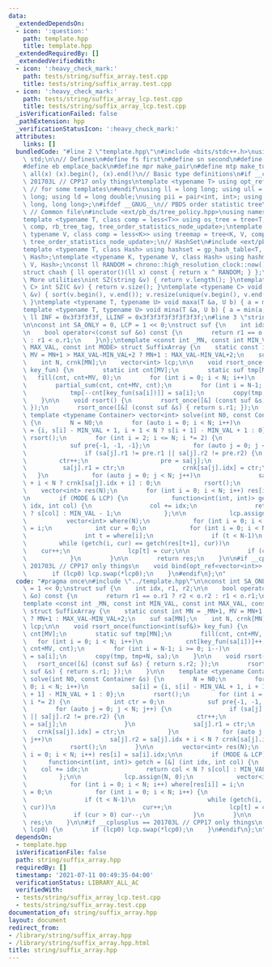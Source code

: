 ```yaml
---
data:
  _extendedDependsOn:
  - icon: ':question:'
    path: template.hpp
    title: template.hpp
  _extendedRequiredBy: []
  _extendedVerifiedWith:
  - icon: ':heavy_check_mark:'
    path: tests/string/suffix_array.test.cpp
    title: tests/string/suffix_array.test.cpp
  - icon: ':heavy_check_mark:'
    path: tests/string/suffix_array_lcp.test.cpp
    title: tests/string/suffix_array_lcp.test.cpp
  _isVerificationFailed: false
  _pathExtension: hpp
  _verificationStatusIcon: ':heavy_check_mark:'
  attributes:
    links: []
  bundledCode: "#line 2 \"template.hpp\"\n#include <bits/stdc++.h>\nusing namespace\
    \ std;\n\n// Defines\n#define fs first\n#define sn second\n#define pb push_back\n\
    #define eb emplace_back\n#define mpr make_pair\n#define mtp make_tuple\n#define\
    \ all(x) (x).begin(), (x).end()\n// Basic type definitions\n#if __cplusplus ==\
    \ 201703L // CPP17 only things\ntemplate <typename T> using opt_ref = optional<reference_wrapper<T>>;\
    \ // for some templates\n#endif\nusing ll = long long; using ull = unsigned long\
    \ long; using ld = long double;\nusing pii = pair<int, int>; using pll = pair<long\
    \ long, long long>;\n#ifdef __GNUG__\n// PBDS order statistic tree\n#include <ext/pb_ds/assoc_container.hpp>\
    \ // Common file\n#include <ext/pb_ds/tree_policy.hpp>\nusing namespace __gnu_pbds;\n\
    template <typename T, class comp = less<T>> using os_tree = tree<T, null_type,\
    \ comp, rb_tree_tag, tree_order_statistics_node_update>;\ntemplate <typename K,\
    \ typename V, class comp = less<K>> using treemap = tree<K, V, comp, rb_tree_tag,\
    \ tree_order_statistics_node_update>;\n// HashSet\n#include <ext/pb_ds/assoc_container.hpp>\n\
    template <typename T, class Hash> using hashset = gp_hash_table<T, null_type,\
    \ Hash>;\ntemplate <typename K, typename V, class Hash> using hashmap = gp_hash_table<K,\
    \ V, Hash>;\nconst ll RANDOM = chrono::high_resolution_clock::now().time_since_epoch().count();\n\
    struct chash { ll operator()(ll x) const { return x ^ RANDOM; } };\n#endif\n//\
    \ More utilities\nint SZ(string &v) { return v.length(); }\ntemplate <typename\
    \ C> int SZ(C &v) { return v.size(); }\ntemplate <typename C> void UNIQUE(vector<C>\
    \ &v) { sort(v.begin(), v.end()); v.resize(unique(v.begin(), v.end()) - v.begin());\
    \ }\ntemplate <typename T, typename U> void maxa(T &a, U b) { a = max(a, b); }\n\
    template <typename T, typename U> void mina(T &a, U b) { a = min(a, b); }\nconst\
    \ ll INF = 0x3f3f3f3f, LLINF = 0x3f3f3f3f3f3f3f3f;\n#line 3 \"string/suffix_array.hpp\"\
    \n\nconst int SA_ONLY = 0, LCP = 1 << 0;\nstruct suf {\n    int idx, r1, r2;\n\
    \n    bool operator<(const suf &o) const {\n        return r1 == o.r1 ? r2 < o.r2\
    \ : r1 < o.r1;\n    }\n};\ntemplate <const int _MN, const int MIN_VAL, const int\
    \ MAX_VAL, const int MODE> struct SuffixArray {\n    static const int MN = _MN+1,\
    \ MV = MN+1 > MAX_VAL-MIN_VAL+2 ? MN+1 : MAX_VAL-MIN_VAL+2;\n    suf sa[MN];\n\
    \    int N, crnk[MN];\n    vector<int> lcp;\n\n    void rsort_once(function<int(suf&)>\
    \ key_fun) {\n        static int cnt[MV];\n        static suf tmp[MN];\n     \
    \   fill(cnt, cnt+MV, 0);\n        for (int i = 0; i < N; i++)\n            cnt[key_fun(sa[i])]++;\n\
    \        partial_sum(cnt, cnt+MV, cnt);\n        for (int i = N-1; i >= 0; i--)\n\
    \            tmp[--cnt[key_fun(sa[i])]] = sa[i];\n        copy(tmp, tmp+N, sa);\n\
    \    }\n\n    void rsort() {\n        rsort_once([&] (const suf &s) { return s.r2;\
    \ });\n        rsort_once([&] (const suf &s) { return s.r1; });\n    }\n\n   \
    \ template <typename Container> vector<int> solve(int N0, const Container &s)\
    \ {\n        N = N0;\n        for (auto i = 0; i < N; i++)\n            sa[i]\
    \ = {i, s[i] - MIN_VAL + 1, i + 1 < N ? s[i + 1] - MIN_VAL + 1 : 0};\n       \
    \ rsort();\n        for (int i = 2; i <= N; i *= 2) {\n            int ctr = 0;\n\
    \            suf pre{-1, -1, -1};\n            for (auto j = 0; j < N; j++) {\n\
    \                if (sa[j].r1 != pre.r1 || sa[j].r2 != pre.r2) {\n           \
    \         ctr++;\n                    pre = sa[j];\n                }\n      \
    \          sa[j].r1 = ctr;\n                crnk[sa[j].idx] = ctr;\n         \
    \   }\n            for (auto j = 0; j < N; j++)\n                sa[j].r2 = sa[j].idx\
    \ + i < N ? crnk[sa[j].idx + i] : 0;\n            rsort();\n        }\n\n    \
    \    vector<int> res(N);\n        for (int i = 0; i < N; i++) res[i] = sa[i].idx;\n\
    \n        if (MODE & LCP) {\n            function<int(int, int)> getch = [&] (int\
    \ idx, int col) {\n                col += idx;\n                return col < N\
    \ ? s[col] : MIN_VAL - 1;\n            };\n\n            lcp.assign(N, 0);\n \
    \           vector<int> where(N);\n            for (int i = 0; i < N; i++) where[res[i]]\
    \ = i;\n            int cur = 0;\n            for (int i = 0; i < N; i++) {\n\
    \                int t = where[i];\n                if (t < N-1)\n           \
    \         while (getch(i, cur) == getch(res[t+1], cur))\n                    \
    \    cur++;\n                lcp[t] = cur;\n\n                if (cur > 0) cur--;\n\
    \            }\n        }\n\n        return res;\n    }\n\n#if __cplusplus ==\
    \ 201703L // CPP17 only things\n    void bind(opt_ref<vector<int>> lcp0) {\n \
    \       if (lcp0) lcp.swap(*lcp0);\n    }\n#endif\n};\n"
  code: "#pragma once\n#include \"../template.hpp\"\n\nconst int SA_ONLY = 0, LCP\
    \ = 1 << 0;\nstruct suf {\n    int idx, r1, r2;\n\n    bool operator<(const suf\
    \ &o) const {\n        return r1 == o.r1 ? r2 < o.r2 : r1 < o.r1;\n    }\n};\n\
    template <const int _MN, const int MIN_VAL, const int MAX_VAL, const int MODE>\
    \ struct SuffixArray {\n    static const int MN = _MN+1, MV = MN+1 > MAX_VAL-MIN_VAL+2\
    \ ? MN+1 : MAX_VAL-MIN_VAL+2;\n    suf sa[MN];\n    int N, crnk[MN];\n    vector<int>\
    \ lcp;\n\n    void rsort_once(function<int(suf&)> key_fun) {\n        static int\
    \ cnt[MV];\n        static suf tmp[MN];\n        fill(cnt, cnt+MV, 0);\n     \
    \   for (int i = 0; i < N; i++)\n            cnt[key_fun(sa[i])]++;\n        partial_sum(cnt,\
    \ cnt+MV, cnt);\n        for (int i = N-1; i >= 0; i--)\n            tmp[--cnt[key_fun(sa[i])]]\
    \ = sa[i];\n        copy(tmp, tmp+N, sa);\n    }\n\n    void rsort() {\n     \
    \   rsort_once([&] (const suf &s) { return s.r2; });\n        rsort_once([&] (const\
    \ suf &s) { return s.r1; });\n    }\n\n    template <typename Container> vector<int>\
    \ solve(int N0, const Container &s) {\n        N = N0;\n        for (auto i =\
    \ 0; i < N; i++)\n            sa[i] = {i, s[i] - MIN_VAL + 1, i + 1 < N ? s[i\
    \ + 1] - MIN_VAL + 1 : 0};\n        rsort();\n        for (int i = 2; i <= N;\
    \ i *= 2) {\n            int ctr = 0;\n            suf pre{-1, -1, -1};\n    \
    \        for (auto j = 0; j < N; j++) {\n                if (sa[j].r1 != pre.r1\
    \ || sa[j].r2 != pre.r2) {\n                    ctr++;\n                    pre\
    \ = sa[j];\n                }\n                sa[j].r1 = ctr;\n             \
    \   crnk[sa[j].idx] = ctr;\n            }\n            for (auto j = 0; j < N;\
    \ j++)\n                sa[j].r2 = sa[j].idx + i < N ? crnk[sa[j].idx + i] : 0;\n\
    \            rsort();\n        }\n\n        vector<int> res(N);\n        for (int\
    \ i = 0; i < N; i++) res[i] = sa[i].idx;\n\n        if (MODE & LCP) {\n      \
    \      function<int(int, int)> getch = [&] (int idx, int col) {\n            \
    \    col += idx;\n                return col < N ? s[col] : MIN_VAL - 1;\n   \
    \         };\n\n            lcp.assign(N, 0);\n            vector<int> where(N);\n\
    \            for (int i = 0; i < N; i++) where[res[i]] = i;\n            int cur\
    \ = 0;\n            for (int i = 0; i < N; i++) {\n                int t = where[i];\n\
    \                if (t < N-1)\n                    while (getch(i, cur) == getch(res[t+1],\
    \ cur))\n                        cur++;\n                lcp[t] = cur;\n\n   \
    \             if (cur > 0) cur--;\n            }\n        }\n\n        return\
    \ res;\n    }\n\n#if __cplusplus == 201703L // CPP17 only things\n    void bind(opt_ref<vector<int>>\
    \ lcp0) {\n        if (lcp0) lcp.swap(*lcp0);\n    }\n#endif\n};\n"
  dependsOn:
  - template.hpp
  isVerificationFile: false
  path: string/suffix_array.hpp
  requiredBy: []
  timestamp: '2021-07-11 00:49:35-04:00'
  verificationStatus: LIBRARY_ALL_AC
  verifiedWith:
  - tests/string/suffix_array_lcp.test.cpp
  - tests/string/suffix_array.test.cpp
documentation_of: string/suffix_array.hpp
layout: document
redirect_from:
- /library/string/suffix_array.hpp
- /library/string/suffix_array.hpp.html
title: string/suffix_array.hpp
---
```

